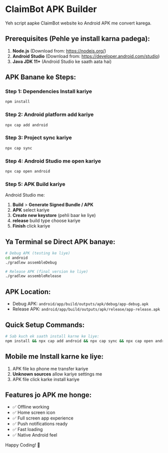 # ClaimBot APK Builder

Yeh script aapke ClaimBot website ko Android APK me convert karega.

## Prerequisites (Pehle ye install karna padega):

1. **Node.js** (Download from: https://nodejs.org/)
2. **Android Studio** (Download from: https://developer.android.com/studio)
3. **Java JDK 11+** (Android Studio ke saath aata hai)

## APK Banane ke Steps:

### Step 1: Dependencies Install kariye
```bash
npm install
```

### Step 2: Android platform add kariye
```bash
npx cap add android
```

### Step 3: Project sync kariye
```bash
npx cap sync
```

### Step 4: Android Studio me open kariye
```bash
npx cap open android
```

### Step 5: APK Build kariye
Android Studio me:
1. **Build** > **Generate Signed Bundle / APK**
2. **APK** select kariye
3. **Create new keystore** (pehli baar ke liye)
4. **release** build type choose kariye
5. **Finish** click kariye

## Ya Terminal se Direct APK banaye:

```bash
# Debug APK (testing ke liye)
cd android
./gradlew assembleDebug

# Release APK (final version ke liye)
./gradlew assembleRelease
```

## APK Location:
- Debug APK: `android/app/build/outputs/apk/debug/app-debug.apk`
- Release APK: `android/app/build/outputs/apk/release/app-release.apk`

## Quick Setup Commands:

```bash
# Sab kuch ek saath install karne ke liye:
npm install && npx cap add android && npx cap sync && npx cap open android
```

## Mobile me Install karne ke liye:
1. APK file ko phone me transfer kariye
2. **Unknown sources** allow kariye settings me
3. APK file click karke install kariye

## Features jo APK me honge:
- ✅ Offline working
- ✅ Home screen icon
- ✅ Full screen app experience
- ✅ Push notifications ready
- ✅ Fast loading
- ✅ Native Android feel

Happy Coding! 🚀
